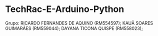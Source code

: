 # TechRac-E-Arduino-Python
Grupo: RICARDO FERNANDES DE AQUINO (RM554597);   KAUÃ SOARES GUIMARÃES (RM559044);   DAYANA TICONA QUISPE (RM558023);
